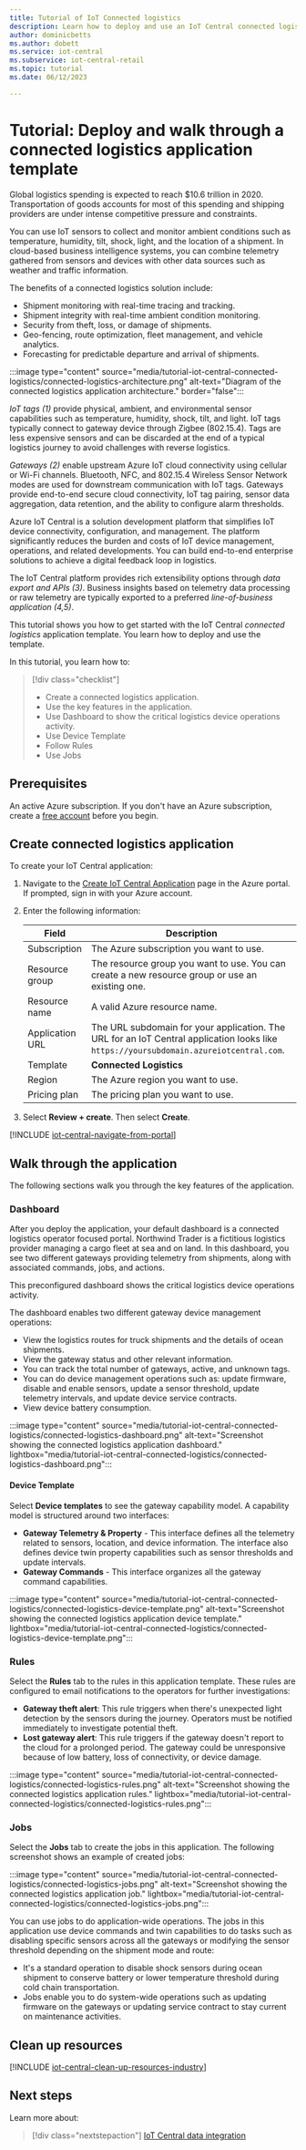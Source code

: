 ```yaml
---
title: Tutorial of IoT Connected logistics
description: Learn how to deploy and use an IoT Central connected logistics application from an application template
author: dominicbetts
ms.author: dobett
ms.service: iot-central
ms.subservice: iot-central-retail
ms.topic: tutorial
ms.date: 06/12/2023

---
```


# Tutorial: Deploy and walk through a connected logistics application template

Global logistics spending is expected to reach $10.6 trillion in 2020. Transportation of goods accounts for most of this spending and shipping providers are under intense competitive pressure and constraints.

You can use IoT sensors to collect and monitor ambient conditions such as temperature, humidity, tilt, shock, light, and the location of a shipment. In cloud-based business intelligence systems, you can combine telemetry gathered from sensors and devices with other data sources such as weather and traffic information.

The benefits of a connected logistics solution include:

- Shipment monitoring with real-time tracing and tracking.
- Shipment integrity with real-time ambient condition monitoring.
- Security from theft, loss, or damage of shipments.
- Geo-fencing, route optimization, fleet management, and vehicle analytics.
- Forecasting for predictable departure and arrival of shipments.

:::image type="content" source="media/tutorial-iot-central-connected-logistics/connected-logistics-architecture.png" alt-text="Diagram of the connected logistics application architecture." border="false":::

*IoT tags (1)* provide physical, ambient, and environmental sensor capabilities such as temperature, humidity, shock, tilt, and light. IoT tags typically connect to gateway device through Zigbee (802.15.4). Tags are less expensive sensors and can be discarded at the end of a typical logistics journey to avoid challenges with reverse logistics.

*Gateways (2)* enable upstream Azure IoT cloud connectivity using cellular or Wi-Fi channels.  Bluetooth, NFC, and 802.15.4 Wireless Sensor Network modes are used for downstream communication with IoT tags. Gateways provide end-to-end secure cloud connectivity, IoT tag pairing, sensor data aggregation, data retention, and the ability to configure alarm thresholds.

Azure IoT Central is a solution development platform that simplifies IoT device connectivity, configuration, and management. The platform significantly reduces the burden and costs of IoT device management, operations, and related developments. You can build end-to-end enterprise solutions to achieve a digital feedback loop in logistics.

The IoT Central platform provides rich extensibility options through _data export and APIs (3)_. Business insights based on telemetry data processing or raw telemetry are typically exported to a preferred _line-of-business application (4,5)_.

This tutorial shows you how to get started with the IoT Central *connected logistics* application template. You learn how to deploy and use the template.

In this tutorial, you learn how to:

> [!div class="checklist"]
> * Create a connected logistics application.
> * Use the key features in the application.
> * Use Dashboard to show the critical logistics device operations activity.
> * Use Device Template
> * Follow Rules
> * Use Jobs

## Prerequisites

An active Azure subscription. If you don't have an Azure subscription, create a [free account](https://azure.microsoft.com/free/?WT.mc_id=A261C142F) before you begin.

## Create connected logistics application

To create your IoT Central application:

1. Navigate to the [Create IoT Central Application](https://portal.azure.com/#create/Microsoft.IoTCentral) page in the Azure portal. If prompted, sign in with your Azure account.

1. Enter the following information:

    | Field | Description |
    | ----- | ----------- |
    | Subscription | The Azure subscription you want to use. |
    | Resource group | The resource group you want to use.  You can create a new resource group or use an existing one. |
    | Resource name | A valid Azure resource name. |
    | Application URL | The URL subdomain for your application. The URL for an IoT Central application looks like `https://yoursubdomain.azureiotcentral.com`. |
    | Template | **Connected Logistics** |
    | Region | The Azure region you want to use. |
    | Pricing plan | The pricing plan you want to use. |

1. Select **Review + create**. Then select **Create**.

[!INCLUDE [iot-central-navigate-from-portal](../../../includes/iot-central-navigate-from-portal.md)]

## Walk through the application

The following sections walk you through the key features of the application.

### Dashboard

After you deploy the application, your default dashboard is a connected logistics operator focused portal. Northwind Trader is a fictitious logistics provider managing a cargo fleet at sea and on land. In this dashboard, you see two different gateways providing telemetry from shipments, along with associated commands, jobs, and actions.

This preconfigured dashboard shows the critical logistics device operations activity.

The dashboard enables two different gateway device management operations:

- View the logistics routes for truck shipments and the details of ocean shipments.
- View the gateway status and other relevant information.
- You can track the total number of gateways, active, and unknown tags.
- You can do device management operations such as: update firmware, disable and enable sensors, update a sensor threshold, update telemetry intervals, and update device service contracts.
- View device battery consumption.

:::image type="content" source="media/tutorial-iot-central-connected-logistics/connected-logistics-dashboard.png" alt-text="Screenshot showing the connected logistics application dashboard." lightbox="media/tutorial-iot-central-connected-logistics/connected-logistics-dashboard.png":::

#### Device Template

Select **Device templates** to see the gateway capability model. A capability model is structured around two interfaces:

- **Gateway Telemetry & Property** - This interface defines all the telemetry related to sensors, location, and device information. The interface also defines device twin property capabilities such as sensor thresholds and update intervals.
- **Gateway Commands** - This interface organizes all the gateway command capabilities.

:::image type="content" source="media/tutorial-iot-central-connected-logistics/connected-logistics-device-template.png" alt-text="Screenshot showing the connected logistics application device template." lightbox="media/tutorial-iot-central-connected-logistics/connected-logistics-device-template.png":::

### Rules

Select the **Rules** tab to the rules in this application template. These rules are configured to email notifications to the operators for further investigations:

- **Gateway theft alert**: This rule triggers when there's unexpected light detection by the sensors during the journey. Operators must be notified immediately to investigate potential theft.
- **Lost gateway alert**: This rule triggers if the gateway doesn't report to the cloud for a prolonged period. The gateway could be unresponsive because of low battery, loss of connectivity, or device damage.

:::image type="content" source="media/tutorial-iot-central-connected-logistics/connected-logistics-rules.png" alt-text="Screenshot showing the connected logistics application rules." lightbox="media/tutorial-iot-central-connected-logistics/connected-logistics-rules.png":::

### Jobs

Select the **Jobs** tab to create the jobs in this application. The following screenshot shows an example of created jobs:

:::image type="content" source="media/tutorial-iot-central-connected-logistics/connected-logistics-jobs.png" alt-text="Screenshot showing the connected logistics application job." lightbox="media/tutorial-iot-central-connected-logistics/connected-logistics-jobs.png":::

You can use jobs to do application-wide operations. The jobs in this application use device commands and twin capabilities to do tasks such as disabling specific sensors across all the gateways or modifying the sensor threshold depending on the shipment mode and route:

- It's a standard operation to disable shock sensors during ocean shipment to conserve battery or lower temperature threshold during cold chain transportation.
- Jobs enable you to do system-wide operations such as updating firmware on the gateways or updating service contract to stay current on maintenance activities.

## Clean up resources

[!INCLUDE [iot-central-clean-up-resources-industry](../../../includes/iot-central-clean-up-resources-industry.md)]

## Next steps

Learn more about:

> [!div class="nextstepaction"]
> [IoT Central data integration](../core/overview-iot-central-solution-builder.md)
